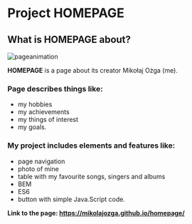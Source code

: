 # Project HOMEPAGE

## What is HOMEPAGE about?

![pageanimation](https://user-images.githubusercontent.com/127400427/224016618-daadce9d-0320-466b-8df8-fd8293cb55a9.gif)

**HOMEPAGE** is a page about its creator Mikołaj Ożga (me).

### Page describes things like:
- my hobbies
- my achievements
- my things of interest
- my goals.

### My project includes elements and features like:
- page navigation
- photo of mine
- table with my favourite songs, singers and albums
- BEM
- ES6
- button with simple Java.Script code.

**Link to the page: https://mikolajozga.github.io/homepage/**
